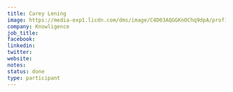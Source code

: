 ```yaml
---
title: Carey Lening
image: https://media-exp1.licdn.com/dms/image/C4D03AQGGKnOChq9dpA/profile-displayphoto-shrink_800_800/0/1619002959191?e=1637193600&v=beta&t=zejbVeOwUZY8ikG0q86BzYT6csb-vHZCF-e2I3vrCQg
company: Knowligence
job_title: 
facebook:
linkedin: 
twitter:
website:
notes:
status: done
type: participant
---
```


<!-- put more details about participant here -->
